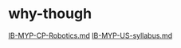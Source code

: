 # why-though
[IB-MYP-CP-Robotics.md](https://github.com/Diegordo/why-though/blob/master/IB-MYP-CP-Robotics.md)
[IB-MYP-US-syllabus.md](https://github.com/Diegordo/why-though/blob/master/IB-MYP-US-syllabus.md)
